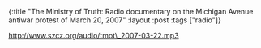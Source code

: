 {:title "The Ministry of Truth: Radio documentary on the Michigan Avenue antiwar protest of March 20, 2007"
:layout :post
:tags  ["radio"]}

<http://www.szcz.org/audio/tmot\_2007-03-22.mp3>

